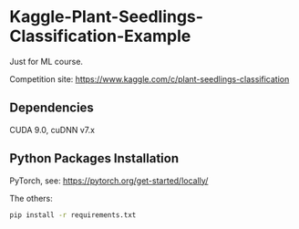 # Kaggle-Plant-Seedlings-Classification-Example

Just for ML course.

Competition site: https://www.kaggle.com/c/plant-seedlings-classification

## Dependencies

CUDA 9.0, cuDNN v7.x

## Python Packages Installation

PyTorch, see: https://pytorch.org/get-started/locally/

The others:

```bash
pip install -r requirements.txt
```
